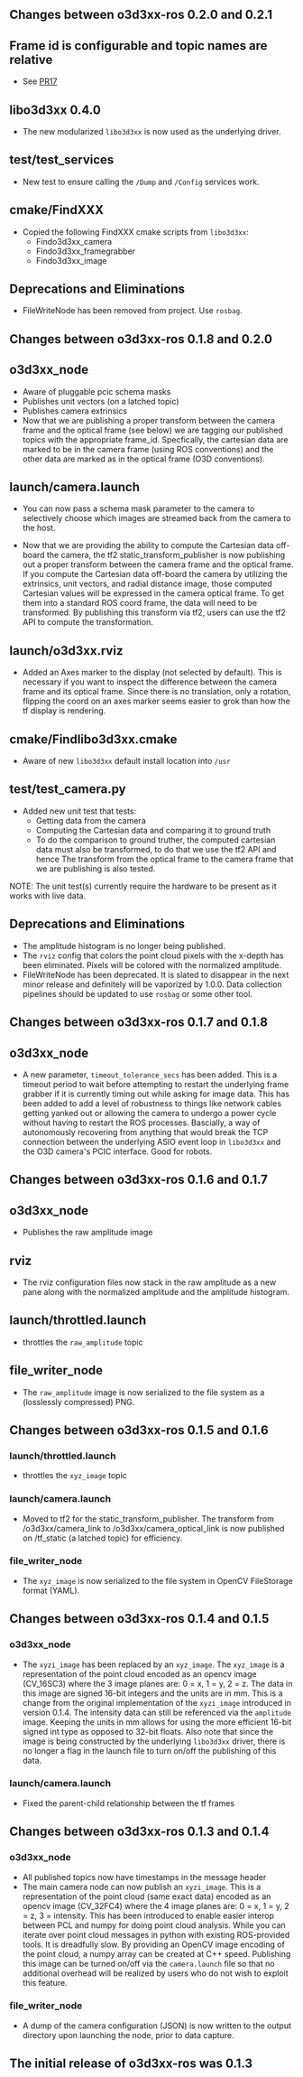 ## Changes between o3d3xx-ros 0.2.0 and 0.2.1

## Frame id is configurable and topic names are relative

* See [PR17](https://github.com/lovepark/o3d3xx-ros/pull/17)

## libo3d3xx 0.4.0

* The new modularized `libo3d3xx` is now used as the underlying driver.

## test/test_services

* New test to ensure calling the `/Dump` and `/Config` services work.

## cmake/FindXXX

* Copied the following FindXXX cmake scripts from `libo3d3xx`:
  * Findo3d3xx\_camera
  * Findo3d3xx\_framegrabber
  * Findo3d3xx\_image

## Deprecations and Eliminations

* FileWriteNode has been removed from project. Use `rosbag`.

## Changes between o3d3xx-ros 0.1.8 and 0.2.0

## o3d3xx_node

* Aware of pluggable pcic schema masks
* Publishes unit vectors (on a latched topic)
* Publishes camera extrinsics
* Now that we are publishing a proper transform between the camera frame and
  the optical frame (see below) we are tagging our published topics with the
  appropriate frame_id. Specfically, the cartesian data are marked to be in the
  camera frame (using ROS conventions) and the other data are marked as in the
  optical frame (O3D conventions).

## launch/camera.launch

* You can now pass a schema mask parameter to the camera to selectively choose
  which images are streamed back from the camera to the host.

* Now that we are providing the ability to compute the Cartesian data off-board
  the camera, the tf2 static\_transform\_publisher is now publishing out a
  proper transform between the camera frame and the optical frame. If you
  compute the Cartesian data off-board the camera by utilizing the extrinsics,
  unit vectors, and radial distance image, those computed Cartesian values will
  be expressed in the camera optical frame. To get them into a standard ROS
  coord frame, the data will need to be transformed. By publishing this
  transform via tf2, users can use the tf2 API to compute the transformation.

## launch/o3d3xx.rviz

* Added an Axes marker to the display (not selected by default). This is
  necessary if you want to inspect the difference between the camera frame and
  its optical frame. Since there is no translation, only a rotation, flipping
  the coord on an axes marker seems easier to grok than how the tf display is
  rendering.

## cmake/Findlibo3d3xx.cmake

* Aware of new `libo3d3xx` default install location into `/usr`

## test/test_camera.py

* Added new unit test that tests:
  - Getting data from the camera
  - Computing the Cartesian data and comparing it to ground truth
  - To do the comparison to ground truther, the computed cartesian data
    must also be transformed, to do that we use the tf2 API and hence The
    transform from the optical frame to the camera frame that we are
    publishing is also tested.

NOTE: The unit test(s) currently require the hardware to be present as it works
with live data.

## Deprecations and Eliminations

* The amplitude histogram is no longer being published.
* The `rviz` config that colors the point cloud pixels with the x-depth has
  been eliminated. Pixels will be colored with the normalized amplitude.
* FileWriteNode has been deprecated. It is slated to disappear in the next
  minor release and definitely will be vaporized by 1.0.0. Data collection
  pipelines should be updated to use `rosbag` or some other tool.

## Changes between o3d3xx-ros 0.1.7 and 0.1.8

## o3d3xx_node

* A new parameter, `timeout_tolerance_secs` has been added. This is a timeout
  period to wait before attempting to restart the underlying frame grabber if
  it is currently timing out while asking for image data. This has been added
  to add a level of robustness to things like network cables getting yanked out
  or allowing the camera to undergo a power cycle without having to restart the
  ROS processes. Bascially, a way of autonomously recovering from anything that
  would break the TCP connection between the underlying ASIO event loop in
  `libo3d3xx` and the O3D camera's PCIC interface. Good for robots.

## Changes between o3d3xx-ros 0.1.6 and 0.1.7

## o3d3xx_node

* Publishes the raw amplitude image

## rviz

* The rviz configuration files now stack in the raw amplitude as a new pane
  along with the normalized amplitude and the amplitude histogram.

## launch/throttled.launch

* throttles the `raw_amplitude` topic

## file_writer_node

* The `raw_amplitude` image is now serialized to the file system as a
  (losslessly compressed) PNG.

## Changes between o3d3xx-ros 0.1.5 and 0.1.6

### launch/throttled.launch

* throttles the `xyz_image` topic

### launch/camera.launch

* Moved to tf2 for the static\_transform\_publisher. The transform from
  /o3d3xx/camera\_link to /o3d3xx/camera\_optical\_link is now published on
  /tf\_static (a latched topic) for efficiency.

### file_writer_node

* The `xyz_image` is now serialized to the file system in OpenCV FileStorage
  format (YAML).

## Changes between o3d3xx-ros 0.1.4 and 0.1.5

### o3d3xx_node

* The `xyzi_image` has been replaced by an `xyz_image`. The `xyz_image` is a
  representation of the point cloud encoded as an opencv image (CV_16SC3) where
  the 3 image planes are: 0 = x, 1 = y, 2 = z. The data in this image are
  signed 16-bit integers and the units are in mm. This is a change from the
  original implementation of the `xyzi_image` introduced in version 0.1.4. The
  intensity data can still be referenced via the `amplitude` image. Keeping the
  units in mm allows for using the more efficient 16-bit signed int type as
  opposed to 32-bit floats. Also note that since the image is being constructed
  by the underlying `libo3d3xx` driver, there is no longer a flag in the launch
  file to turn on/off the publishing of this data.

### launch/camera.launch

* Fixed the parent-child relationship between the tf frames

## Changes between o3d3xx-ros 0.1.3 and 0.1.4

### o3d3xx_node

* All published topics now have timestamps in the message header
* The main camera node can now publish an `xyzi_image`. This is a
  representation of the point cloud (same exact data) encoded as an opencv
  image (CV_32FC4) where the 4 image planes are: 0 = x, 1 = y, 2 = z, 3 =
  intensity. This has been introduced to enable easier interop between PCL and
  numpy for doing point cloud analysis. While you can iterate over point
  cloud messages in python with existing ROS-provided tools. It is dreadfully
  slow. By providing an OpenCV image encoding of the point cloud, a numpy
  array can be created at C++ speed. Publishing this image can be turned on/off
  via the `camera.launch` file so that no additional overhead will be realized
  by users who do not wish to exploit this feature.

### file_writer_node

* A dump of the camera configuration (JSON) is now written to the output
  directory upon launching the node, prior to data capture.

## The initial release of o3d3xx-ros was 0.1.3
